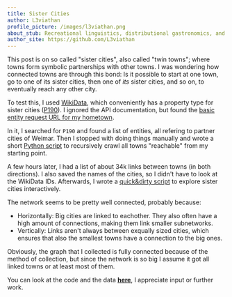 ```yaml
---
title: Sister Cities
author: L3viathan
profile_picture: /images/l3viathan.png
about_stub: Recreational linguistics, distributional gastronomics, and applied galettalogy.
author_site: https://github.com/L3viathan
---
```


This post is on so called "sister cities", also called "twin towns"; where
towns form symbolic partnerships with other towns. I was wondering how
connected towns are through this bond: Is it possible to start at one town, go
to one of its sister cities, then one of _its_ sister cities, and so on, to
eventually reach any other city.

To test this, I used [WikiData](https://www.wikidata.org), which conveniently
has a property type for sister cities
([P190](https://www.wikidata.org/wiki/Property:P190)).  I ignored the API
documentation, but found the [basic entity request URL for my
hometown](https://www.wikidata.org/w/api.php?action=wbgetentities&ids=Q3955&format=json).

In it, I searched for `P190` and found a list of entities, all refering to
partner cities of Weimar. Then I stopped with doing things manually and wrote a
short [Python
script](https://github.com/L3viathan/sister-cities/blob/master/get_graph.py) to
recursively crawl all towns "reachable" from my starting point.

A few hours later, I had a list of about 34k links between towns (in both
directions).  I also saved the names of the cities, so I didn't have to look at
the WikiData IDs. Afterwards, I wrote a [quick&amp;dirty
script](https://github.com/L3viathan/sister-cities/blob/master/interactive.py)
to explore sister cities interactively.

The network seems to be pretty well connected, probably because:

- Horizontally: Big cities are linked to eachother. They also often have a high
  amount of connections, making them link smaller subnetworks.
- Vertically: Links aren't always between exqually sized cities, which ensures
  that also the smallest towns have a connection to the big ones.

Obviously, the graph that I collected is fully connected because of the method
of collection, but since the network is so big I assume it got all linked towns
or at least most of them.

You can look at the code and the data [**here**](https://github.com/L3viathan/sister-cities/),
I appreciate input or further work.
